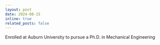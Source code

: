 ```yaml
---
layout: post
date: 2024-08-15
inline: true
related_posts: false
---
```


Enrolled at Auburn University to pursue a Ph.D. in Mechanical Engineering